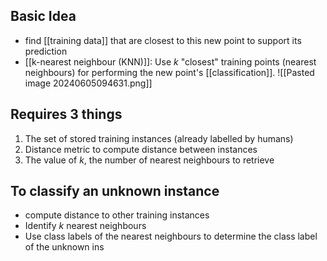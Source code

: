 ## Basic Idea
- find [[training data]] that are closest to this new point to support its prediction
- [[k-nearest neighbour (KNN)]]: Use $k$ "closest" training points (nearest neighbours) for performing the new point's [[classification]].
![[Pasted image 20240605094631.png]]
## Requires 3 things
1. The set of stored training instances (already labelled by humans)
2. Distance metric to compute distance between instances
3. The value of $k$, the number of nearest neighbours to retrieve
## To classify an unknown instance
- compute distance to other training instances
- Identify $k$ nearest neighbours
- Use class labels of the nearest neighbours to determine the class label of the unknown ins